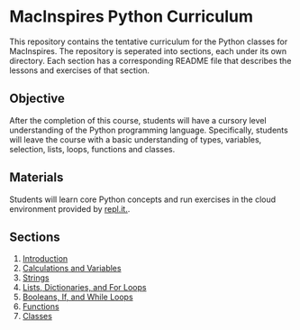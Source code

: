 # MacInspires Python Curriculum
This repository contains the tentative curriculum for the Python classes for
MacInspires. The repository is seperated into sections, each under its own directory.
Each section has a corresponding README file that describes the lessons and exercises
of that section.

## Objective
After the completion of this course, students will have a cursory level understanding of the Python programming language. Specifically, students will leave the course with a basic understanding of types, variables, selection, lists, loops, functions and classes. 

## Materials
Students will learn core Python concepts and run exercises in the cloud environment provided by [repl.it.](https://repl.it/).

## Sections
1. [Introduction](https://github.com/macinspiresedu/python/blob/master/introduction.md)
2. [Calculations and Variables](https://github.com/macinspiresedu/python/blob/master/calculations-variables.md)
3. [Strings](https://github.com/macinspiresedu/python/blob/master/strings.md)
4. [Lists, Dictionaries, and For Loops](https://github.com/macinspiresedu/python/blob/master/list-dictionary-for.md)
5. [Booleans, If, and While Loops](https://github.com/macinspiresedu/python/blob/master/booleans-if-while.md)
6. [Functions](https://github.com/macinspiresedu/python/blob/master/functions.md)
7. [Classes](https://github.com/macinspiresedu/python/blob/master/classes.md)
